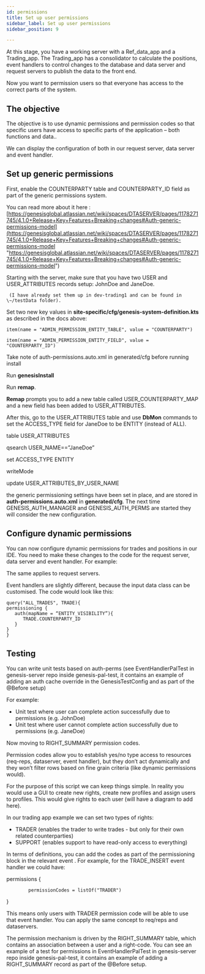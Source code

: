 ```yaml
---
id: permissions
title: Set up user permissions
sidebar_label: Set up user permissions
sidebar_position: 9

---
```

At this stage, you have a working server with a Ref_data_app and a Trading_app. The Trading_app has a consolidator to calculate the positions, event handlers to control changes to the database and data server and request servers to publish the data to the front end.

Now you want to permission users so that everyone has access to the correct parts of the system.

## The objective

The objective is to use dynamic permissions and permission codes so that specific users have access to specific parts of the application – both functions and data..

We can display the configuration of both in our request server, data server and event handler.

## Set up generic permissions

First, enable the COUNTERPARTY table and COUNTERPARTY_ID field as part of the generic permissions system.

You can read more about it here : [https://genesisglobal.atlassian.net/wiki/spaces/DTASERVER/pages/1178271745/4.1.0+Release+Key+Features+Breaking+changes#Auth-generic-permissions-model](https://genesisglobal.atlassian.net/wiki/spaces/DTASERVER/pages/1178271745/4.1.0+Release+Key+Features+Breaking+changes#Auth-generic-permissions-model "https://genesisglobal.atlassian.net/wiki/spaces/DTASERVER/pages/1178271745/4.1.0+Release+Key+Features+Breaking+changes#Auth-generic-permissions-model")

Starting with the server, make sure that you have two USER and USER_ATTRIBUTES records setup: JohnDoe and JaneDoe.

     (I have already set them up in dev-trading1 and can be found in \~/testData folder).

Set two new key values in **site-specific/cfg/genesis-system-definition.kts** as described in the docs above:

    item(name = "ADMIN_PERMISSION_ENTITY_TABLE", value = "COUNTERPARTY")

    item(name = "ADMIN_PERMISSION_ENTITY_FIELD", value = "COUNTERPARTY_ID")

Take note of auth-permissions.auto.xml in generated/cfg before running install

Run **genesisInstall**

Run **remap**.

**Remap** prompts you to add a new table called USER_COUNTERPARTY_MAP and a new field has been added to USER_ATTRIBUTES.

After this, go to the USER_ATTRIBUTES table and use **DbMon** commands to set the ACCESS_TYPE field for JaneDoe to be ENTITY (instead of ALL).

table USER_ATTRIBUTES

qsearch USER_NAME==”JaneDoe”

set ACCESS_TYPE ENTITY

writeMode

update USER_ATTRIBUTES_BY_USER_NAME

the generic permissioning settings have been set in place, and are stored in **auth-permissions.auto.xml** in **generated/cfg**. The next time GENESIS_AUTH_MANAGER and GENESIS_AUTH_PERMS are started they will consider the new configuration.

## Configure dynamic permissions

You can now configure dynamic permissions for trades and positions in our IDE. You need to make these changes to the code for the request server,  data server and event handler. For example:

The same applies to request servers.

Event handlers are slightly different, because the input data class can be customised. The code would look like this:

    query("ALL_TRADES", TRADE){
    permissioning {
       auth(mapName = “ENTITY_VISIBILITY”){ 
          TRADE.COUNTERPARTY_ID 
       }
    }
    }

## Testing

You can write unit tests based on auth-perms (see EventHandlerPalTest in genesis-server repo inside genesis-pal-test, it contains an example of adding an auth cache override in the GenesisTestConfig and as part of the @Before setup) 

For example:

* Unit test where user can complete action successfully due to permissions (e.g. JohnDoe)
* Unit test where user cannot complete action successfully due to permissions (e.g. JaneDoe)

Now moving to RIGHT_SUMMARY permission codes.

Permission codes allow you to establish yes/no type access to resources (req-reps, dataserver, event handler), but they don’t act dynamically and they won’t filter rows based on fine grain criteria (like dynamic permissions would).

For the purpose of this script we can keep things simple. In reality you would use a GUI to create new rights, create new profiles and assign users to profiles. This would give rights to each user (will have a diagram to add here).

In our trading app example we can set two types of rights:

*  TRADER (enables the trader to write trades - but only for their own related counterparties)
*  SUPPORT (enables support to have read-only access to everything)

In terms of definitions, you can add the codes as part of the permissioning block in the relevant event . For example, for the TRADE_INSERT event handler we could have:

permissions {

            permissionCodes = listOf("TRADER") 

}

This means only users with TRADER permission code will be able to use that event handler. You can apply the same concept to req/reps and dataservers.

The permission mechanism is driven by the RIGHT_SUMMARY table, which contains an association between a user and a right-code. You can see an example of a test for permissions in EventHandlerPalTest in genesis-server repo inside genesis-pal-test, it contains an example of adding a RIGHT_SUMMARY record as part of the @Before setup.